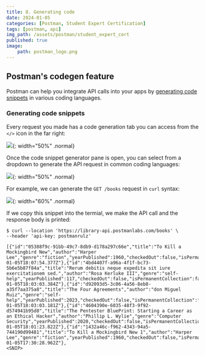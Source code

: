 ```yaml
---
title: 8. Generating code
date: 2024-01-05
categories: [Postman, Student Expert Certification]
tags: [postman, api]
img_path: /assets/postman/student_expert_cert
published: true
image:
    path: postman_logo.png
---
```


## Postman's codegen feature

Postman can help you integrate API calls into your apps by [generating code snippets](https://learning.postman.com/docs/sending-requests/generate-code-snippets/) in various coding languages.

### Generating code snippets

Every request you made has a code generation tab you can access from the `</>` icon in the far right:

![](https://everpath-course-content.s3-accelerate.amazonaws.com/instructor%2F26fp2261340y1ukokimvca8su%2Fpublic%2F1649891157%2Frecap+1.1649891157042.png){: width="50%" .normal}

Once the code snippet generator pane is open, you can select from a dropdown to generate the API request in common coding languages:

![](https://everpath-course-content.s3-accelerate.amazonaws.com/instructor%2F26fp2261340y1ukokimvca8su%2Fpublic%2F1649891219%2Frecap+2.1649891218949.png){: width="50%" .normal}

For example, we can generate the `GET /books` request in `curl` syntax:

![](https://everpath-course-content.s3-accelerate.amazonaws.com/instructor%2F26fp2261340y1ukokimvca8su%2Fpublic%2F1649891410%2Frecap+3.1649891410496.png){: width="60%" .normal}

If we copy this snippet into the termial, we make the API call and the response body is printed:

```shell
$ curl --location 'https://library-api.postmanlabs.com/books' \
--header 'api-key: postmanrulz'

[{"id":"05388f9c-91bb-49c7-8db9-d178a297c66e","title":"To Kill a Mockingbird New","author":"Harper Lee","genre":"fiction","yearPublished":1960,"checkedOut":false,"isPermanentCollection":false,"createdAt":"2024-01-05T18:07:54.377Z"},{"id":"4bd4407f-a96a-4f1f-bc73-5b6e5b87f84a","title":"Rerum debitis neque expedita sit iure exercitationem sed.","author":"Rosa Kerluke III","genre":"self-help","yearPublished":117,"checkedOut":false,"isPermanentCollection":false,"createdAt":"2024-01-05T18:03:03.384Z"},{"id":"d92093d5-3c06-4a56-8eb8-a35f7aa375a8","title":"The Four Agreements","author":"don Miguel Ruiz","genre":"self-help","yearPublished":2023,"checkedOut":false,"isPermanentCollection":false,"createdAt":"2024-01-05T18:03:03.181Z"},{"id":"4604390e-6035-48f3-9f92-d574941b95d8","title":"The Pentester BluePrint: Starting a Career as an Ethical Hacker","author":"Phillip L. Wylie","genre":"Computer Security","yearPublished":2020,"checkedOut":false,"isPermanentCollection":false,"createdAt":"2024-01-05T18:01:23.822Z"},{"id":"1432a46c-f962-4343-94a5-744190d99481","title":"To Kill a Mockingbird New 1","author":"Harper Lee","genre":"fiction","yearPublished":1960,"checkedOut":false,"isPermanentCollection":false,"createdAt":"2024-01-05T17:30:28.962Z"},
<SNIP>
```
